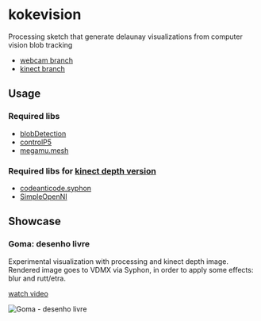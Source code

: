 kokevision
==========

Processing sketch that generate delaunay visualizations from computer vision blob tracking

- [webcam branch](https://github.com/sulram/kokevision/tree/master)
- [kinect branch](https://github.com/sulram/kokevision/tree/kinect)

## Usage

### Required libs

- [blobDetection](http://www.v3ga.net/processing/BlobDetection/)
- [controlP5](http://www.sojamo.de/libraries/controlP5/)
- [megamu.mesh](http://www.leebyron.com/else/mesh/)

### Required libs for [kinect depth version](https://github.com/sulram/kokevision/tree/kinect)

- [codeanticode.syphon](https://github.com/Syphon/Processing)
- [SimpleOpenNI](https://code.google.com/p/simple-openni/)


## Showcase

### Goma: desenho livre

Experimental visualization with processing and kinect depth image.  
Rendered image goes to VDMX via Syphon, in order to apply some effects: blur and rutt/etra.

[watch video](http://youtu.be/s5NhIkPriS4)

![Goma - desenho livre](https://raw.github.com/sulram/kokevision/master/data/desenho-livre-goma.png)
